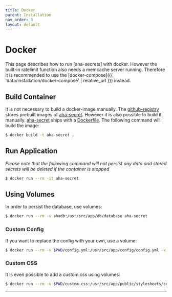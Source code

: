 ```yaml
---
title: Docker
parent: Installation
nav_order: 3
layout: default
---
```


# Docker

This page describes how to run [aha-secrets] with docker. However the built-in ratelimit function also
needs a memcache server running. Therefore it is recommended to use the [docker-compose]({{ 'data/installation/docker-compose' | relative_url }})
instead.

## Build Container

It is not necessary to build a docker-image manually. The [github-registry](https://github.com/aha-oida/aha-secret/pkgs/container/aha-secret)
stores prebuilt images of [aha-secret]. However it is also possible to build it manually.
[aha-secret] ships with a [Dockerfile]. The following command will build the image:

```bash
$ docker build -t aha-secret .
```

## Run Application

*Please note that the following command will not persist any data and stored secrets will be deleted if the container is stopped*

```bash
$ docker run --rm -it aha-secret
```

## Using Volumes

In order to persist the database, use volumes:

```bash
$ docker run --rm -v ahadb:/usr/src/app/db/database aha-secret
```

### Custom Config

If you want to replace the config with your own, use a volume:

```bash
$ docker run --rm -v $PWD/config.yml:/usr/src/app/config/config.yml -v ahadb:/usr/src/app/db/database aha-secret
```

### Custom CSS

It is even possible to add a custom.css using volumes:

```bash
$ docker run --rm -v $PWD/custom.css:/usr/src/app/public/stylesheets/custom.css -v ahadb:/usr/src/app/db/database aha-secret
```


----


[aha-secret]: https://github.com/aha-oida/aha-secret
[Dockerfile]: https://github.com/aha-oida/aha-secret/blob/main/Dockerfile
[docker-image]: https://github.com/aha-oida/aha-secret/pkgs/container/aha-secret

